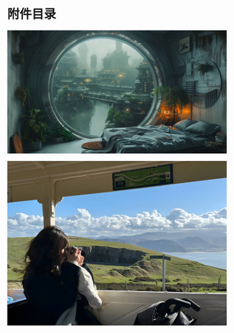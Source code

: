 
# 附件目录

![测试图](../attachments/demo.png)<!--rehype:style=width: 100%; object-fit: contain;-->

![测试图](../attachments/demo2.png)<!--rehype:style=width: 100%; object-fit: contain;-->